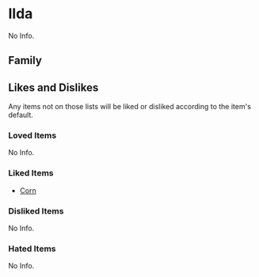 # Ilda

No Info.

## Family

## Likes and Dislikes

Any items not on those lists will be liked or disliked according to the item's default.

### Loved Items

No Info.

### Liked Items

- [Corn](../items/corn.md)

### Disliked Items

No Info.

### Hated Items

No Info.